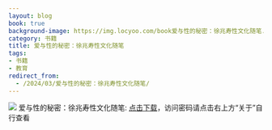 ```yaml
---
layout: blog
book: true
background-image: https://img.locyoo.com/book爱与性的秘密：徐兆寿性文化随笔.jpg
category: 书籍
title: 爱与性的秘密：徐兆寿性文化随笔
tags:
- 书籍
- 教育
redirect_from:
  - /2024/03/爱与性的秘密：徐兆寿性文化随笔/
---
```

![](https://img.locyoo.com/book爱与性的秘密：徐兆寿性文化随笔.jpg)
爱与性的秘密：徐兆寿性文化随笔: <a name = "ref1" href="https://089m.com/f/50983618-1269964274-5f74f6?p=3619">点击下载</a>，访问密码请点击右上方“关于”自行查看
